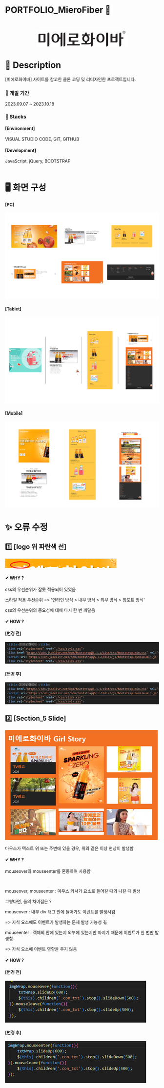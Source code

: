 # PORTFOLIO_MieroFiber 🥂
<br>
<p align="center"><img src="./img/logo_black.png" width="300"></p>

# 📖 Description
[미에로화이바] 사이트를 참고한 클론 코딩 및 리디자인한 프로젝트입니다.
### 📌 개발 기간
2023.09.07 ~ 2023.10.18

### 📌 Stacks
#### [Environment]
VISUAL STUDIO CODE, GIT, GITHUB

#### [Development]
JavaScript, jQuery, BOOTSTRAP
<br>
<br>
# 🖥 화면 구성
#### [PC]
<img src="./README_img/preview_pc.PNG">

#### [Tablet]
<img src="./README_img/preview_tablet.png">

#### [Mobile]
<img src="./README_img/preview_mobile.png">

<br>

# ✨ 오류 수정

## 1️⃣ [logo 위 파란색 선]
<img src="./README_img/logo_error.png">

#### ✔ WHY ?

css의 우선순위가 잘못 적용되어 있었음

스타일 적용 우선순위 => '인라인 방식 > 내부 방식 > 외부 방식 > 임포트 방식'

css의 우선순위의 중요성에 대해 다시 한 번 깨달음

#### ✔ HOW ?

#### [변경 전]

<img src="./README_img/css_before.png">

#### [변경 후]

<img src="./README_img/css_after.png">

<br>

## 2️⃣ [Section_5 Slide]
<img src="./README_img/slide_error.png" width="500px">

마우스가 텍스트 위 또는 주변에 있을 경우, 위와 같은 이상 현상이 발생함

#### ✔ WHY ?

mouseover와 mouseenter를 혼동하여 사용함

<br>

mouseover, mouseenter : 마우스 커서가 요소로 들어갈 때와 나갈 때 발생

그렇다면, 둘의 차이점은 ?

mouseover : 내부 div 태그 안에 들어가도 이벤트를 발생시킴

=> 자식 요소에도 이벤트가 발생하는 문제 발생 가능성 有

mouseenter : 객체의 안에 있는지 외부에 있는지만 따지기 때문에 이벤트가 한 번만 발생함 

=> 자식 요소에 이벤트 영향을 주지 않음


#### ✔ HOW ?

#### [변경 전]

<img src="./README_img/slide_before.png">

#### [변경 후]

<img src="./README_img/slide_after.png">
